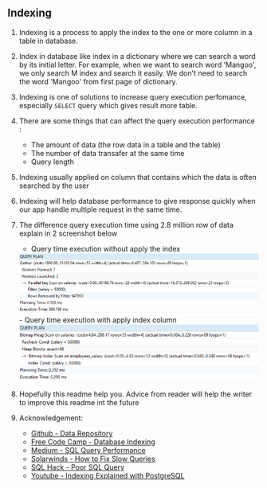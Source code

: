 ## Indexing

1. Indexing is a process to apply the index to the one or more column in a table in database. 
2. Index in database like index in a dictionary where we can search a word by its initial letter. For example, when we want to search word 'Mangoo', we only search M index and search it easily. We don't need to search the word 'Mangoo' from first page of dictionary.  
3. Indexing is one of solutions to increase query execution perfomance, especially `SELECT` query which gives result more table.
4. There are some things that can affect the query execution performance : 
    - The amount of data (the row data in a table and the table)
    - The number of data transafer at the same time
    - Query length 
5. Indexing usually applied on column that contains which the data is often searched by the user
6. Indexing will help database performance to give response quickly when our app handle multiple request in the same time.
7. The difference query execution time using 2.8 million row of data explain in 2 screenshot below 
    - Query time execution without apply the index
    <img src = "documentation/time-execution-with-explain-query-before-index.png">
    - Query time execution with apply index column 
    <img src = "documentation/time-execution-with-explain-query-after-index.png">

8. Hopefully this readme help you. Advice from reader will help the writer to improve this readme int the future 

9. Acknowledgement: 
    - [Github - Data Repository](https://github.com/datacharmer/test_db/)
    - [Free Code Camp - Database Indexing](https://www.freecodecamp.org/news/database-indexing-at-a-glance-bb50809d48bd/)
    - [Medium - SQL Query Performance](https://medium.com/@gwynngroupinc/sql-query-performance-2482bb04aa69)
    - [Solarwinds - How to Fix Slow Queries](https://orangematter.solarwinds.com/2018/01/17/slow-queries-move-fast-to-fix-them/)
    - [SQL Hack - Poor SQL Query](https://www.sqlshack.com/poor-sql-query-design-sql-query-performance-killer-basics/)
    - [Youtube - Indexing Explained with PostgreSQL](https://www.youtube.com/watch?v=-qNSXK7s7_w)




